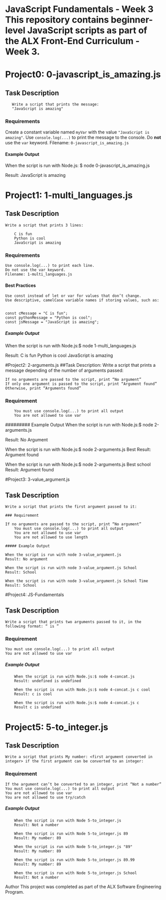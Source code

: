 # JavaScript Fundamentals - Week 3 This repository contains beginner-level JavaScript scripts as part of the **ALX Front-End Curriculum - Week 3**.

# Project0: 0-javascript_is_amazing.js

## Task Description

       Write a script that prints the message:
       "JavaScript is amazing"

### Requirements

Create a constant variable named `myVar` with the value `"JavaScript is        amazing"`.
Use `console.log(...)` to print the message to the console.
Do **not** use the `var` keyword.
Filename: `0-javascript_is_amazing.js`

#### Example Output

When the script is run with Node.js:
$ node 0-javascript_is_amazing.js

Result: JavaScript is amazing

# Project1: 1-multi_languages.js

## Task Description

    Write a script that prints 3 lines:

        C is fun
        Python is cool
        JavaScript is amazing

### Requirements

    Use console.log(...) to print each line.
    Do not use the var keyword.
    Filename: 1-multi_languages.js

#### Best Practices

    Use const instead of let or var for values that don’t change.
    Use descriptive, camelCase variable names if storing values, such as:


    const cMessage = "C is fun";
    const pythonMessage = "Python is cool";
    const jsMessage = "JavaScript is amazing";

##### Example Output

When the script is run with Node.js:$ node 1-multi_languages.js

Result:
C is fun
Python is cool
JavaScript is amazing

#Project2: 2-arguments.js
##Task Description:
Write a script that prints a message depending of the number of arguments passed:

    If no arguments are passed to the script, print “No argument”
    If only one argument is passed to the script, print “Argument found”
    Otherwise, print “Arguments found”

### Requirement

        You must use console.log(...) to print all output
        You are not allowed to use var

######### Example Output
When the script is run with Node.js:$ node 2-arguments.js

Result: No Argument

When the script is run with Node.js:$ node 2-arguments.js Best
Result: Argument found

When the script is run with Node.js:$ node 2-arguments.js Best school
Result: Argument found

#Project3: 3-value_argument.js

## Task Description

    Write a script that prints the first argument passed to it:

    ### Requirement

    If no arguments are passed to the script, print “No argument”
        You must use console.log(...) to print all output
        You are not allowed to use var
        You are not allowed to use length

    ##### Example Output

    When the script is run with node 3-value_argument.js
    Result: No argument

    When the script is run with node 3-value_argument.js School
    Result: School

    When the script is run with node 3-value_argument.js School Time
    Result: School

#Project4: JS-Fundamentals

## Task Description

    Write a script that prints two arguments passed to it, in the following format: “ is ”

### Requirement

    You must use console.log(...) to print all output
    You are not allowed to use var

##### Example Output

        When the script is run with Node.js:$ node 4-concat.js
        Result: undefined is undefined

        When the script is run with Node.js:$ node 4-concat.js c cool
        Result: c is cool

        When the script is run with Node.js:$ node 4-concat.js c
        Result c is undefined

# Project5: 5-to_integer.js

## Task Description

    Write a script that prints My number: <first argument converted in integer> if the first argument can be converted to an integer:

### Requirement

    If the argument can’t be converted to an integer, print “Not a number”
    You must use console.log(...) to print all output
    You are not allowed to use var
    You are not allowed to use try/catch

##### Example Output

        When the script is run with Node 5-to_integer.js
        Result: Not a number

        When the script is run with Node 5-to_integer.js 89
        Result: My number: 89

        When the script is run with Node 5-to_integer.js "89"
        Result: My number: 89

        When the script is run with Node 5-to_integer.js 89.99
        Result: My number: 89

        When the script is run with Node 5-to_integer.js School
        Result: Not a number

Author
This project was completed as part of the ALX Software Engineering Program.
